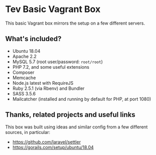 # Tev Basic Vagrant Box

This basic Vagrant box mirrors the setup on a few different servers.

## What's included?

* Ubuntu 18.04
* Apache 2.2
* MySQL 5.7 (root user/password: `root/root`)
* PHP 7.2, and some useful extensions
* Composer
* Memcache
* Node.js latest with RequireJS 
* Ruby 2.5.1 (via Rbenv) and Bundler
* SASS 3.5.6
* Mailcatcher (installed and running by default for PHP, at port 1080)

## Thanks, related projects and useful links

This box was built using ideas and similar config from a few different sources,
in particular:

* https://github.com/laravel/settler
* https://gorails.com/setup/ubuntu/18.04
